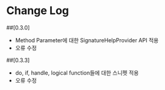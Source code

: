 # Change Log

##[0.3.0]

- Method Parameter에 대한 SignatureHelpProvider API 적용
- 오류 수정

##[0.3.3]

- do, if, handle, logical function들에 대한 스니펫 적용
- 오류 수정
